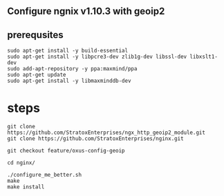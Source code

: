 ## Configure ngnix v1.10.3 with geoip2 

## prerequsites
```
sudo apt-get install -y build-essential
sudo apt-get install -y libpcre3-dev zlib1g-dev libssl-dev libxslt1-dev
sudo add-apt-repository -y ppa:maxmind/ppa
sudo apt-get update
sudo apt-get install -y libmaxminddb-dev
```

# steps
```
git clone https://github.com/StratoxEnterprises/ngx_http_geoip2_module.git
git clone https://github.com/StratoxEnterprises/nginx.git
```
```
git checkout feature/oxus-config-geoip
```
```
cd nginx/
```
```
./configure_me_better.sh
make
make install
```

